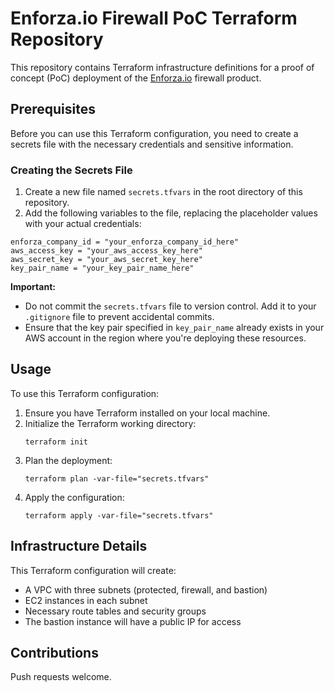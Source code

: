 # Enforza.io Firewall PoC Terraform Repository

This repository contains Terraform infrastructure definitions for a proof of concept (PoC) deployment of the [Enforza.io](https://www.Enforza.io "Enforza.io") firewall product.

## Prerequisites

Before you can use this Terraform configuration, you need to create a secrets file with the necessary credentials and sensitive information.

### Creating the Secrets File

1. Create a new file named `secrets.tfvars` in the root directory of this repository.
2. Add the following variables to the file, replacing the placeholder values with your actual credentials:

```hcl
enforza_company_id = "your_enforza_company_id_here"
aws_access_key = "your_aws_access_key_here"
aws_secret_key = "your_aws_secret_key_here"
key_pair_name = "your_key_pair_name_here"
```

**Important:**
- Do not commit the `secrets.tfvars` file to version control. Add it to your `.gitignore` file to prevent accidental commits.
- Ensure that the key pair specified in `key_pair_name` already exists in your AWS account in the region where you're deploying these resources.

## Usage

To use this Terraform configuration:

1. Ensure you have Terraform installed on your local machine.
2. Initialize the Terraform working directory:
   ```
   terraform init
   ```
3. Plan the deployment:
   ```
   terraform plan -var-file="secrets.tfvars"
   ```
4. Apply the configuration:
   ```
   terraform apply -var-file="secrets.tfvars"
   ```

## Infrastructure Details

This Terraform configuration will create:
- A VPC with three subnets (protected, firewall, and bastion)
- EC2 instances in each subnet
- Necessary route tables and security groups
- The bastion instance will have a public IP for access

## Contributions

Push requests welcome.
